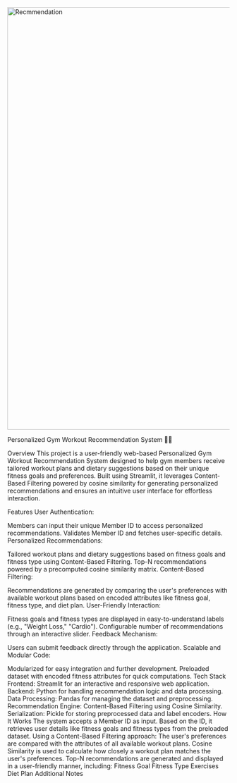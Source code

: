 <img width="959" alt="Recmmendation" src="https://github.com/user-attachments/assets/c3af7ef0-c2b8-45e8-9b9d-23c1c9847feb">




Personalized Gym Workout Recommendation System 🏋️‍♂️


Overview
This project is a user-friendly web-based Personalized Gym Workout Recommendation System designed to help gym members receive tailored workout plans and dietary suggestions based on their unique fitness goals and preferences. Built using Streamlit, it leverages Content-Based Filtering powered by cosine similarity for generating personalized recommendations and ensures an intuitive user interface for effortless interaction.

Features
User Authentication:

Members can input their unique Member ID to access personalized recommendations.
Validates Member ID and fetches user-specific details.
Personalized Recommendations:

Tailored workout plans and dietary suggestions based on fitness goals and fitness type using Content-Based Filtering.
Top-N recommendations powered by a precomputed cosine similarity matrix.
Content-Based Filtering:

Recommendations are generated by comparing the user's preferences with available workout plans based on encoded attributes like fitness goal, fitness type, and diet plan.
User-Friendly Interaction:

Fitness goals and fitness types are displayed in easy-to-understand labels (e.g., "Weight Loss," "Cardio").
Configurable number of recommendations through an interactive slider.
Feedback Mechanism:

Users can submit feedback directly through the application.
Scalable and Modular Code:

Modularized for easy integration and further development.
Preloaded dataset with encoded fitness attributes for quick computations.
Tech Stack
Frontend: Streamlit for an interactive and responsive web application.
Backend: Python for handling recommendation logic and data processing.
Data Processing: Pandas for managing the dataset and preprocessing.
Recommendation Engine: Content-Based Filtering using Cosine Similarity.
Serialization: Pickle for storing preprocessed data and label encoders.
How It Works
The system accepts a Member ID as input.
Based on the ID, it retrieves user details like fitness goals and fitness types from the preloaded dataset.
Using a Content-Based Filtering approach:
The user's preferences are compared with the attributes of all available workout plans.
Cosine Similarity is used to calculate how closely a workout plan matches the user's preferences.
Top-N recommendations are generated and displayed in a user-friendly manner, including:
Fitness Goal
Fitness Type
Exercises
Diet Plan
Additional Notes

